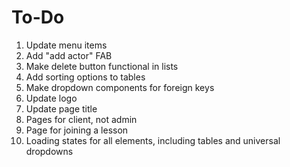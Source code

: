 # To-Do

1. Update menu items
2. Add "add actor" FAB
3. Make delete button functional in lists
4. Add sorting options to tables
5. Make dropdown components for foreign keys
6. Update logo
7. Update page title
8. Pages for client, not admin
9. Page for joining a lesson
10. Loading states for all elements, including tables and universal dropdowns
